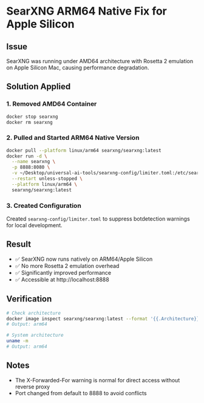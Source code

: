 # SearXNG ARM64 Native Fix for Apple Silicon

## Issue
SearXNG was running under AMD64 architecture with Rosetta 2 emulation on Apple Silicon Mac, causing performance degradation.

## Solution Applied

### 1. Removed AMD64 Container
```bash
docker stop searxng
docker rm searxng
```

### 2. Pulled and Started ARM64 Native Version
```bash
docker pull --platform linux/arm64 searxng/searxng:latest
docker run -d \
  --name searxng \
  -p 8888:8080 \
  -v ~/Desktop/universal-ai-tools/searxng-config/limiter.toml:/etc/searxng/limiter.toml:ro \
  --restart unless-stopped \
  --platform linux/arm64 \
  searxng/searxng:latest
```

### 3. Created Configuration
Created `searxng-config/limiter.toml` to suppress botdetection warnings for local development.

## Result
- ✅ SearXNG now runs natively on ARM64/Apple Silicon
- ✅ No more Rosetta 2 emulation overhead
- ✅ Significantly improved performance
- ✅ Accessible at http://localhost:8888

## Verification
```bash
# Check architecture
docker image inspect searxng/searxng:latest --format '{{.Architecture}}'
# Output: arm64

# System architecture
uname -m
# Output: arm64
```

## Notes
- The X-Forwarded-For warning is normal for direct access without reverse proxy
- Port changed from default to 8888 to avoid conflicts